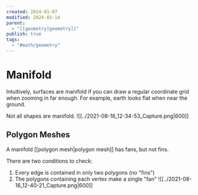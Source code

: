 ```yaml
---
created: 2024-01-07
modified: 2024-03-14
parent:
  - "[[geometry|geometry]]"
publish: true
tags:
  - "#math/geometry"
---
```


# Manifold
Intuitively, surfaces are manifold if you can draw a regular coordinate grid when zooming in far enough. For example, earth looks flat when near the ground.

Not all shapes are manifold.
![[../2021-08-16_12-34-53_Capture.png|600]]

## Polygon Meshes
A manifold [[polygon mesh|polygon mesh]] has fans, but not fins.

There are two conditions to check:
1. Every edge is contained in only two polygons (no "fins")
2. The polygons containing each vertex make a single "fan"
![[../2021-08-16_12-40-21_Capture.png|600]]